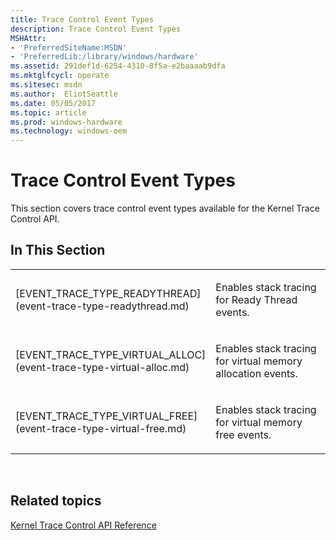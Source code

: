 ```yaml
---
title: Trace Control Event Types
description: Trace Control Event Types
MSHAttr:
- 'PreferredSiteName:MSDN'
- 'PreferredLib:/library/windows/hardware'
ms.assetid: 291def1d-6254-4310-8f5a-e2baaaab9dfa
ms.mktglfcycl: operate
ms.sitesec: msdn
ms.author:  EliotSeattle
ms.date: 05/05/2017
ms.topic: article
ms.prod: windows-hardware
ms.technology: windows-oem
---
```


# Trace Control Event Types


This section covers trace control event types available for the Kernel Trace Control API.

## In This Section


<table>
<colgroup>
<col width="50%" />
<col width="50%" />
</colgroup>
<tbody>
<tr class="odd">
<td><p>[EVENT_TRACE_TYPE_READYTHREAD](event-trace-type-readythread.md)</p></td>
<td><p>Enables stack tracing for Ready Thread events.</p></td>
</tr>
<tr class="even">
<td><p>[EVENT_TRACE_TYPE_VIRTUAL_ALLOC](event-trace-type-virtual-alloc.md)</p></td>
<td><p>Enables stack tracing for virtual memory allocation events.</p></td>
</tr>
<tr class="odd">
<td><p>[EVENT_TRACE_TYPE_VIRTUAL_FREE](event-trace-type-virtual-free.md)</p></td>
<td><p>Enables stack tracing for virtual memory free events.</p></td>
</tr>
</tbody>
</table>

 

## Related topics


[Kernel Trace Control API Reference](kernel-trace-control-api-reference.md)

 

 







